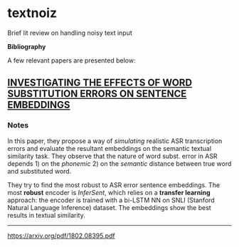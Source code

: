 # textnoiz
Brief lit review on handling noisy text input


**Bibliography**

A few relevant papers are presented below:

## [INVESTIGATING THE EFFECTS OF WORD SUBSTITUTION ERRORS ON SENTENCE EMBEDDINGS](https://arxiv.org/pdf/1811.07021.pdf)

### Notes

In this paper, they propose a way of *simulating* realistic ASR transcription errors and evaluate the resultant embeddings on the semantic textual similarity task. 
They observe that the nature of word subst. error in ASR depends 1) on the *phonemic*  2) on the *semantic* distance between true word and substituted word.
    
They try to find the most robust to ASR error sentence embeddings. The most **robust** encoder is *InferSent*, which relies on a **transfer learning** approach: the encoder is trained with a bi-LSTM NN on SNLI (Stanford Natural Language Inference) dataset. The embeddings show the best results in textual similarity.

---

https://arxiv.org/pdf/1802.08395.pdf
